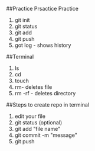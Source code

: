 ##Practice Prsactice Practice

1. git init
1. git status
1. git add
1. git push
1. got log - shows history

##Terminal
1. ls
1. cd
1. touch
1. rm- deletes file
1. rm -rf - deletes directory

##Steps to create repo in terminal
1. edit your file
1. git status (optional)
1. git add "file name"
1. git commit -m "message"
1. git push
